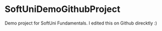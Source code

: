 # SoftUniDemoGithubProject
Demo project for SoftUni Fundamentals. I edited this on Github direcktly :)
